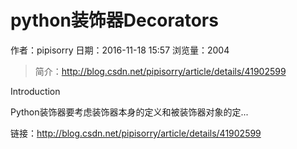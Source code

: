 # python装饰器Decorators
作者：pipisorry
日期：2016-11-18 15:57
浏览量：2004
> 简介：http://blog.csdn.net/pipisorry/article/details/41902599

Introduction

Python装饰器要考虑装饰器本身的定义和被装饰器对象的定...

 链接：http://blog.csdn.net/pipisorry/article/details/41902599
